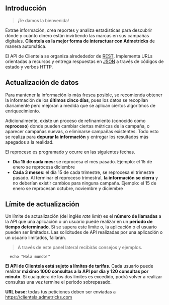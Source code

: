 ## Introducción

> ¡Te damos la bienvenida!

Extrae información, crea reportes y analiza estadísticas para descubrir dónde y cuánto dinero están invirtiendo las marcas en sus campañas digitales. **Clientela es la mejor forma de interactuar con Admetricks** de manera automática.

El API de Clientela se organiza alredededor de <a href="https://es.wikipedia.org/wiki/Transferencia_de_Estado_Representacional" target="_blank">REST</a>. Implementa URLs orientadas a recursos y entrega respuestas en <a href="https://www.json.org/json-es.html" target="_blank">JSON</a> a través de códigos de estado y verbos HTTP.

## Actualización de datos

Para mantener la información lo más fresca posible, se recomienda obtener la información de los **últimos cinco días**, pues los datos se recopilan diariamente pero mejoran a medida que se aplican ciertos algoritmos de enriquecimiento.

Adicionalmente, existe un proceso de refinamiento (conocido como **reproceso**) donde pueden cambiar ciertas métricas de la campaña, o aparecer campañas nuevas, o eliminarse campañas existentes. Todo esto se realiza para **depurar la información** y entregar los resultados más apegados a la realidad.

El reproceso es programado y ocurre en las siguientes fechas.

- **Día 15 de cada mes:** se reprocesa el mes pasado. Ejemplo: el 15 de enero se reprocesa diciembre
- **Cada 3 meses**: el día 15 de cada trimestre, se reprocesa el trimestre pasado. Al terminar el reproceso trimestral, **la información se cierra** y no deberían existir cambios para ninguna campaña. Ejemplo: el 15 de enero se reprocesan octubre, noviembre y diciembre

## Límite de actualización

Un límite de actualización (del inglés *rate limit*) es el **número de llamadas** a la API que una aplicación o un usuario puede realizar en un **período de tiempo determinado**. Si se supera este límite o, la aplicación o el usuario pueden ser limitados. Las solicitudes de API realizadas por una aplicación o un usuario limitados, fallarán.

> A través de este panel lateral recibirás consejos y ejemplos.

```
  echo "Hola mundo!"
```

**El API de Clientela está sujeto a límites de tarifas**. Cada usuario puede realizar **máximo 1000 consultas a la API por día y 120 consultas por minuto**. Si cualquiera de los dos límites es excedido, podrá volver a realizar consultas una vez termine el periodo sobrepasado.

**URL base:** todas tus peticiones deben ser enviadas a <a href="https://clientela.admetricks.com" target="_blank">https://clientela.admetricks.com</a>
